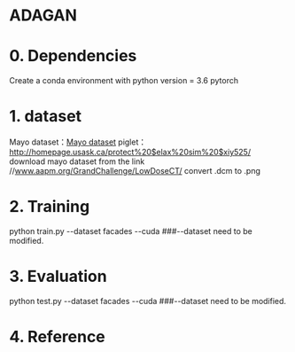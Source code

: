 # ADAGAN
# 0. Dependencies
Create a conda environment with python version = 3.6
pytorch
# 1. dataset
Mayo dataset：[Mayo dataset](http://www.aapm.org/GrandChallenge/LowDoseCT/)
piglet：http://homepage.usask.ca/protect%20$elax%20sim%20$xiy525/
download mayo dataset from the link //www.aapm.org/GrandChallenge/LowDoseCT/
convert .dcm to .png 
# 2. Training
python train.py --dataset facades --cuda ###--dataset need to be modified.
# 3. Evaluation
python test.py --dataset facades --cuda ###--dataset need to be modified.
# 4. Reference
